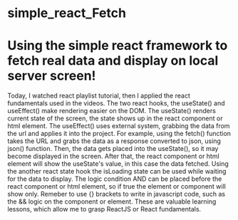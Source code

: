 # simple_react_Fetch
# Using the simple react framework to fetch real data and display on local server screen!
Today, I watched react playlist tutorial, then  I applied the react fundamentals used in the videos. The two react hooks,  the useState() and useEffect() make rendering easier on the DOM. The useState() renders current state of the screen, the state shows up in the react component or html element. The useEffect() uses external system, grabbing the data from the url and applies it into the project. For example, using the fetch() function takes the URL and grabs the data as a response converted to json, using json() function. Then, the data gets placed into the useState(), so it may become displayed in the screen. After that, the react component or html element will show the useState's value, in this case the data fetched. Using the another react state hook the isLoading state can be used while waiting for the data to display. The logic condition AND can be placed before the react component or html element, so if true the element or component will show only. Remeber to use {} brackets to write in javascript code, such as the && logic on the component or element. These are valuable learning lessons, which allow me to grasp ReactJS or React fundamentals.
